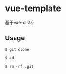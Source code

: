 # vue-template
基于vue-cli2.0

## Usage
```shell
$ git clone
```
```shell
$ cd
```
```shell
$ rm -rf .git
```

